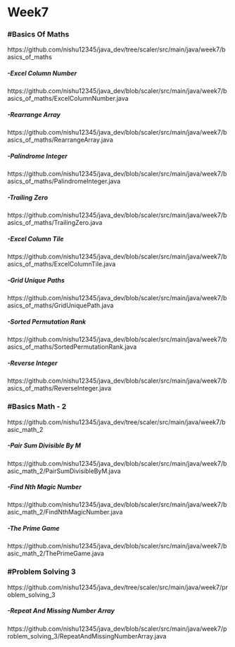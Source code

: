 # Week7

<h3>#Basics Of Maths</h3>
https://github.com/nishu12345/java_dev/tree/scaler/src/main/java/week7/basics_of_maths

<h5>-Excel Column Number</h5>
https://github.com/nishu12345/java_dev/blob/scaler/src/main/java/week7/basics_of_maths/ExcelColumnNumber.java

<h5>-Rearrange Array</h5>
https://github.com/nishu12345/java_dev/blob/scaler/src/main/java/week7/basics_of_maths/RearrangeArray.java

<h5>-Palindrome Integer</h5>
https://github.com/nishu12345/java_dev/blob/scaler/src/main/java/week7/basics_of_maths/PalindromeInteger.java

<h5>-Trailing Zero</h5>
https://github.com/nishu12345/java_dev/blob/scaler/src/main/java/week7/basics_of_maths/TrailingZero.java

<h5>-Excel Column Tile</h5>
https://github.com/nishu12345/java_dev/blob/scaler/src/main/java/week7/basics_of_maths/ExcelColumnTile.java

<h5>-Grid Unique Paths</h5>
https://github.com/nishu12345/java_dev/blob/scaler/src/main/java/week7/basics_of_maths/GridUniquePath.java

<h5>-Sorted Permutation Rank</h5>
https://github.com/nishu12345/java_dev/blob/scaler/src/main/java/week7/basics_of_maths/SortedPermutationRank.java

<h5>-Reverse Integer</h5>
https://github.com/nishu12345/java_dev/blob/scaler/src/main/java/week7/basics_of_maths/ReverseInteger.java

<h3>#Basics Math - 2</h3>
https://github.com/nishu12345/java_dev/tree/scaler/src/main/java/week7/basic_math_2

<h5>-Pair Sum Divisible By M</h5>
https://github.com/nishu12345/java_dev/blob/scaler/src/main/java/week7/basic_math_2/PairSumDivisibleByM.java

<h5>-Find Nth Magic Number</h5>
https://github.com/nishu12345/java_dev/blob/scaler/src/main/java/week7/basic_math_2/FindNthMagicNumber.java

<h5>-The Prime Game</h5>
https://github.com/nishu12345/java_dev/blob/scaler/src/main/java/week7/basic_math_2/ThePrimeGame.java

<h3>#Problem Solving 3</h3>
https://github.com/nishu12345/java_dev/tree/scaler/src/main/java/week7/problem_solving_3

<h5>-Repeat And Missing Number Array</h5>
https://github.com/nishu12345/java_dev/blob/scaler/src/main/java/week7/problem_solving_3/RepeatAndMissingNumberArray.java
